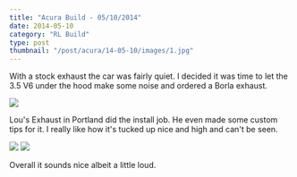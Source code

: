 ```yaml
---
title: "Acura Build - 05/10/2014"
date: 2014-05-10
category: "RL Build"
type: post
thumbnail: "/post/acura/14-05-10/images/1.jpg"
---
```


With a stock exhaust the car was fairly quiet. I decided it was time to let the 3.5 V6 under the hood make some noise and ordered a Borla exhaust.

![](images/1.jpg)

Lou's Exhaust in Portland did the install job. He even made some custom tips for it. I really like how it's tucked up nice and high and can't be seen.

![](images/2.jpg)
![](images/3.jpg)

Overall it sounds nice albeit a little loud.
